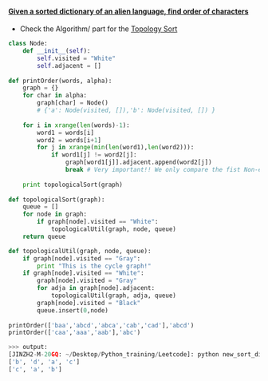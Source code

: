 #### [Given a sorted dictionary of an alien language, find order of characters](http://www.geeksforgeeks.org/given-sorted-dictionary-find-precedence-characters/)

* Check the Algorithm/ part for the [Topology Sort](Algorithm/Topology_Sort.md)

```python
class Node:
    def __init__(self):
        self.visited = "White"
        self.adjacent = []
        
def printOrder(words, alpha):
    graph = {}
    for char in alpha:
        graph[char] = Node()    
        # {'a': Node(visited, []),'b': Node(visited, []) }
    
    for i in xrange(len(words)-1):
        word1 = words[i]
        word2 = words[i+1]
        for j in xrange(min(len(word1),len(word2))):
            if word1[j] != word2[j]:
                graph[word1[j]].adjacent.append(word2[j])
                break # Very important!! We only compare the fist Non-equal char
    
    print topologicalSort(graph)
    
def topologicalSort(graph):
    queue = []
    for node in graph:
        if graph[node].visited == "White":
            topologicalUtil(graph, node, queue)
    return queue

def topologicalUtil(graph, node, queue):
    if graph[node].visited == "Gray":
        print "This is the cycle graph!"
    if graph[node].visited == "White":
        graph[node].visited = "Gray"
        for adja in graph[node].adjacent:
            topologicalUtil(graph, adja, queue)
        graph[node].visited = "Black"
        queue.insert(0,node)
    
printOrder(['baa','abcd','abca','cab','cad'],'abcd')
printOrder(['caa','aaa','aab'],'abc')

>>> output: 
[JINZH2-M-20GQ: ~/Desktop/Python_training/Leetcode]: python new_sort_dic.py
['b', 'd', 'a', 'c']
['c', 'a', 'b']

```
